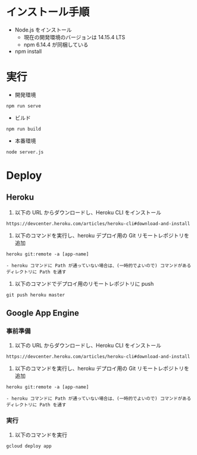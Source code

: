 # インストール手順
- Node.js をインストール
    - 現在の開発環境のバージョンは 14.15.4 LTS
    - npm 6.14.4 が同梱している
- npm install

# 実行
- 開発環境
```
npm run serve
```
- ビルド
```
npm run build
```
- 本番環境
```
node server.js
```

# Deploy
## Heroku
1. 以下の URL からダウンロードし、Heroku CLI をインストール
```
https://devcenter.heroku.com/articles/heroku-cli#download-and-install
```
1. 以下のコマンドを実行し、heroku デプロイ用の Git リモートレポジトリを追加
```
heroku git:remote -a [app-name]
```
    - heroku コマンドに Path が通っていない場合は、(一時的でよいので) コマンドがあるディレクトリに Path を通す
1. 以下のコマンドでデプロイ用のリモートレポジトリに push
```
git push heroku master
```
## Google App Engine
### 事前準備
1. 以下の URL からダウンロードし、Heroku CLI をインストール
```
https://devcenter.heroku.com/articles/heroku-cli#download-and-install
```
1. 以下のコマンドを実行し、heroku デプロイ用の Git リモートレポジトリを追加
```
heroku git:remote -a [app-name]
```
    - heroku コマンドに Path が通っていない場合は、(一時的でよいので) コマンドがあるディレクトリに Path を通す
### 実行
1. 以下のコマンドを実行
```
gcloud deploy app
```
